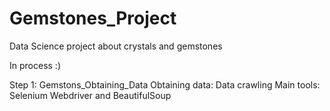 # Gemstones_Project

Data Science project about crystals and gemstones

In process :)


Step 1: Gemstons_Obtaining_Data
Obtaining data:
Data crawling
Main tools: Selenium Webdriver and BeautifulSoup
